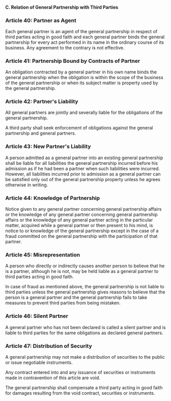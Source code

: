 #### C. Relation of General Partnership with Third Parties

### Article 40: Partner as Agent

Each general partner is an agent of the general partnership in respect of third parties acting in good faith and each general partner binds the general partnership for every act performed in its name in the ordinary course of its business. Any agreement to the contrary is not effective.

### Article 41: Partnership Bound by Contracts of Partner

An obligation contracted by a general partner in his own name binds the general partnership when the obligation is within the scope of the business of the general partnership or when its subject matter is property used by the general partnership.

### Article 42: Partner's Liability

All general partners are jointly and severally liable for the obligations of the general partnership.

A third party shall seek enforcement of obligations against the general partnership and general partners.

### Article 43: New Partner's Liability

A person admitted as a general partner into an existing general partnership shall be liable for all liabilities the general partnership incurred before his admission as if he had been a partner when such liabilities were incurred. However, all liabilities incurred prior to admission as a general partner can be satisfied only out of the general partnership property unless he agrees otherwise in writing.

### Article 44: Knowledge of Partnership

Notice given to any general partner concerning general partnership affairs or the knowledge of any general partner concerning general partnership affairs or the knowledge of any general partner acting in the particular matter, acquired while a general partner or then present to his mind, is notice to or knowledge of the general partnership except in the case of a fraud committed on the general partnership with the participation of that partner.

### Article 45: Misrepresentation

A person who directly or indirectly causes another person to believe that he is a partner, although he is not, may be held liable as a general partner to third parties acting in good faith.

In case of fraud as mentioned above, the general partnership is not liable to third parties unless the general partnership gives reasons to believe that the person is a general partner and the general partnership fails to take measures to prevent third parties from being mistaken.

### Article 46: Silent Partner

A general partner who has not been declared is called a silent partner and is liable to third parties for the same obligations as declared general partners.

### Article 47: Distribution of Security

A general partnership may not make a distribution of securities to the public or issue negotiable instruments.

Any contract entered into and any issuance of securities or instruments made in contravention of this article are void.

The general partnership shall compensate a third party acting in good faith for damages resulting from the void contract, securities or instruments.
